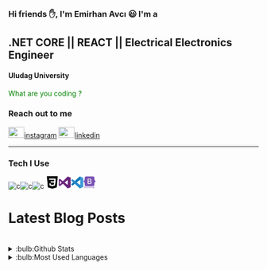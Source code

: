 

### Hi friends :hand:, I'm Emirhan Avcı :smiley: I'm a

## .NET CORE || REACT || Electrical Electronics Engineer
#### Uludag University

<font color="green">What are you coding ?</font>

### Reach out to me 

<img height="22" width="32" src="https://unpkg.com/simple-icons@v6/icons/instagram.svg" />[instagram]
<img height="22" width="32" src="https://unpkg.com/simple-icons@v6/icons/linkedin.svg" />[linkedin]



<hr>

### Tech I Use
<img src="https://raw.githubusercontent.com/jmnote/z-icons/master/svg/csharp.svg" alt="c" width="25" height="25" style="max-width: 100%;"><img src="https://raw.githubusercontent.com/simple-icons/simple-icons/31b590019f55c0a77f257058375913c8acf475ce/icons/html5.svg" alt="c" width="25" height="25" style="max-width: 100%"><img  src="https://raw.githubusercontent.com/jmnote/z-icons/master/svg/javascript.svg" alt="c" width="25" height="25" style="max-width: 100%;">
<img src="https://raw.githubusercontent.com/simple-icons/simple-icons/31b590019f55c0a77f257058375913c8acf475ce/icons/css3.svg" alt="c" width="25" height="25" style="max-width: 100%;"><img src="https://raw.githubusercontent.com/devicons/devicon/master/icons/visualstudio/visualstudio-plain.svg" alt="c" width="25" height="25" style="max-width: 100%;"><img src="https://raw.githubusercontent.com/devicons/devicon/2ae2a900d2f041da66e950e4d48052658d850630/icons/vscode/vscode-original.svg" alt="c" width="25" height="25" style="max-width: 100%;"><img src="https://raw.githubusercontent.com/devicons/devicon/master/icons/bootstrap/bootstrap-plain-wordmark.svg"
 alt="c" width="25" height="25" style="max-width: 100%; ">

# Latest Blog Posts
<!--BLOG POST-LIST:START-->
<!--BLOG POST-LIST:END-->

<br>
<details>
<summary>:bulb:Github Stats</summary>
<img src="https://github-readme-stats.vercel.app/api?username=Berengaar&theme=tokyonight ">
</details>

<details>
<summary>:bulb:Most Used Languages</summary>
<img src="https://github-readme-stats.vercel.app/api/top-langs/?username=Berengaar&layout=compact">
</details>


[instagram]:https://www.instagram.com/emirhan_avci_/
[linkedin]:https://www.linkedin.com/in/emirhan-avci/
